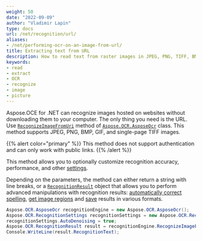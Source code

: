 ```yaml
---
weight: 50
date: "2022-09-09"
author: "Vladimir Lapin"
type: docs
url: /net/recognition/url/
aliases:
- /net/performing-ocr-on-an-image-from-url/
title: Extracting text from URL
description: How to read text from raster images in JPEG, PNG, TIFF, BMP, and GIF formats provided by web links.
keywords:
- read
- extract
- OCR
- recognize
- image
- picture
---
```


Aspose.OCE for .NET can recognize images hosted on websites without downloading them to your computer. The only thing you need is the URL. Use [`RecognizeImageFromUri`](https://reference.aspose.com/ocr/net/aspose.ocr/asposeocr/recognizeimagefromuri/) method of [`Aspose.OCR.AsposeOcr`](https://reference.aspose.com/ocr/net/aspose.ocr/asposeocr/) class. This method supports JPEG, PNG, BMP, GIF, and single-page TIFF images.

{{% alert color="primary" %}}
This method does not support authentication and can only work with public links.
{{% /alert %}}

This method allows you to optionally customize recognition accuracy, performance, and other [settings](/ocr/net/recognition-settings-image/).

Depending on the parameters, the method can either return a string with line breaks, or a [`RecognitionResult`](https://reference.aspose.com/ocr/net/aspose.ocr/recognitionresult/) object that allows you to perform advanced manipulations with recognition results: [automatically correct spelling](/ocr/net/spelling/), [get image regions](/ocr/net/image-regions-extract/) and [save](/ocr/net/save/) results in various formats.

```csharp
Aspose.OCR.AsposeOcr recognitionEngine = new Aspose.OCR.AsposeOcr();
Aspose.OCR.RecognitionSettings recognitionSettings = new Aspose.OCR.RecognitionSettings();
recognitionSettings.AutoDenoising = true;
Aspose.OCR.RecognitionResult result = recognitionEngine.RecognizeImageFromUri("https://upload.wikimedia.org/wikipedia/commons/e/e4/Biggle_horse_book_%28Page_45%29_BHL23865068.jpg", recognitionSettings);
Console.WriteLine(result.RecognitionText);
```
